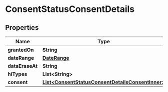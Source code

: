 

# ConsentStatusConsentDetails


## Properties

| Name | Type | Description | Notes |
|------------ | ------------- | ------------- | -------------|
|**grantedOn** | **String** |  |  [optional] |
|**dateRange** | [**DateRange**](DateRange.md) |  |  [optional] |
|**dataEraseAt** | **String** |  |  [optional] |
|**hiTypes** | **List&lt;String&gt;** |  |  [optional] |
|**consent** | [**List&lt;ConsentStatusConsentDetailsConsentInner&gt;**](ConsentStatusConsentDetailsConsentInner.md) |  |  [optional] |



